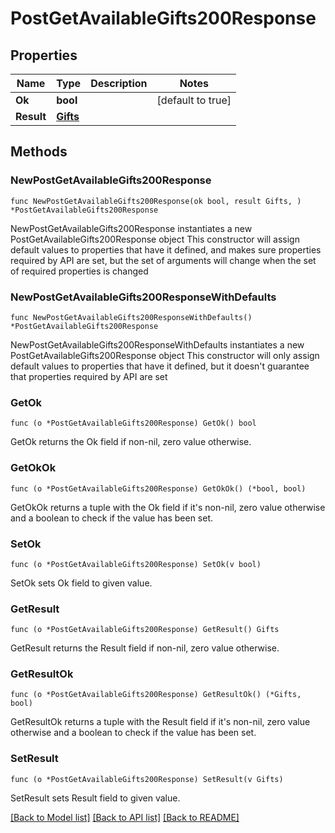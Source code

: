 # PostGetAvailableGifts200Response

## Properties

Name | Type | Description | Notes
------------ | ------------- | ------------- | -------------
**Ok** | **bool** |  | [default to true]
**Result** | [**Gifts**](Gifts.md) |  | 

## Methods

### NewPostGetAvailableGifts200Response

`func NewPostGetAvailableGifts200Response(ok bool, result Gifts, ) *PostGetAvailableGifts200Response`

NewPostGetAvailableGifts200Response instantiates a new PostGetAvailableGifts200Response object
This constructor will assign default values to properties that have it defined,
and makes sure properties required by API are set, but the set of arguments
will change when the set of required properties is changed

### NewPostGetAvailableGifts200ResponseWithDefaults

`func NewPostGetAvailableGifts200ResponseWithDefaults() *PostGetAvailableGifts200Response`

NewPostGetAvailableGifts200ResponseWithDefaults instantiates a new PostGetAvailableGifts200Response object
This constructor will only assign default values to properties that have it defined,
but it doesn't guarantee that properties required by API are set

### GetOk

`func (o *PostGetAvailableGifts200Response) GetOk() bool`

GetOk returns the Ok field if non-nil, zero value otherwise.

### GetOkOk

`func (o *PostGetAvailableGifts200Response) GetOkOk() (*bool, bool)`

GetOkOk returns a tuple with the Ok field if it's non-nil, zero value otherwise
and a boolean to check if the value has been set.

### SetOk

`func (o *PostGetAvailableGifts200Response) SetOk(v bool)`

SetOk sets Ok field to given value.


### GetResult

`func (o *PostGetAvailableGifts200Response) GetResult() Gifts`

GetResult returns the Result field if non-nil, zero value otherwise.

### GetResultOk

`func (o *PostGetAvailableGifts200Response) GetResultOk() (*Gifts, bool)`

GetResultOk returns a tuple with the Result field if it's non-nil, zero value otherwise
and a boolean to check if the value has been set.

### SetResult

`func (o *PostGetAvailableGifts200Response) SetResult(v Gifts)`

SetResult sets Result field to given value.



[[Back to Model list]](../README.md#documentation-for-models) [[Back to API list]](../README.md#documentation-for-api-endpoints) [[Back to README]](../README.md)


